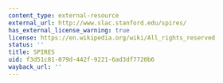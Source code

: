 ```yaml
---
content_type: external-resource
external_url: http://www.slac.stanford.edu/spires/
has_external_license_warning: true
license: https://en.wikipedia.org/wiki/All_rights_reserved
status: ''
title: SPIRES
uid: f3d51c81-079d-442f-9221-6ad3df7720b6
wayback_url: ''
---
```

